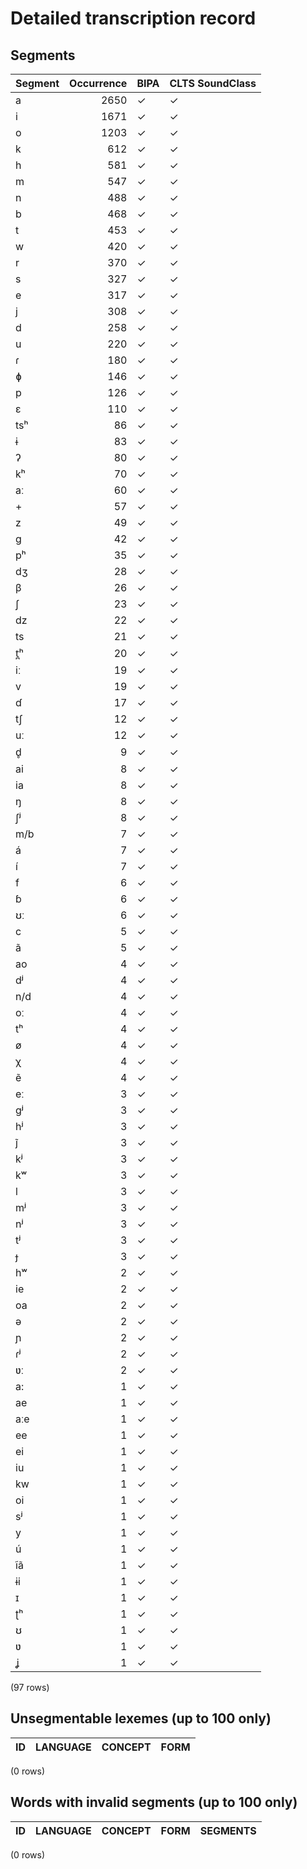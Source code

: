 
# Detailed transcription record

## Segments

| Segment | Occurrence | BIPA | CLTS SoundClass |
|:----------|-------------:|:-------|:------------------|
| a | 2650 | ✓ | ✓ |
| i | 1671 | ✓ | ✓ |
| o | 1203 | ✓ | ✓ |
| k | 612 | ✓ | ✓ |
| h | 581 | ✓ | ✓ |
| m | 547 | ✓ | ✓ |
| n | 488 | ✓ | ✓ |
| b | 468 | ✓ | ✓ |
| t | 453 | ✓ | ✓ |
| w | 420 | ✓ | ✓ |
| r | 370 | ✓ | ✓ |
| s | 327 | ✓ | ✓ |
| e | 317 | ✓ | ✓ |
| j | 308 | ✓ | ✓ |
| d | 258 | ✓ | ✓ |
| u | 220 | ✓ | ✓ |
| ɾ | 180 | ✓ | ✓ |
| ɸ | 146 | ✓ | ✓ |
| p | 126 | ✓ | ✓ |
| ɛ | 110 | ✓ | ✓ |
| tsʰ | 86 | ✓ | ✓ |
| ɨ | 83 | ✓ | ✓ |
| ʔ | 80 | ✓ | ✓ |
| kʰ | 70 | ✓ | ✓ |
| aː | 60 | ✓ | ✓ |
| + | 57 | ✓ | ✓ |
| z | 49 | ✓ | ✓ |
| g | 42 | ✓ | ✓ |
| pʰ | 35 | ✓ | ✓ |
| dʒ | 28 | ✓ | ✓ |
| β | 26 | ✓ | ✓ |
| ʃ | 23 | ✓ | ✓ |
| dz | 22 | ✓ | ✓ |
| ts | 21 | ✓ | ✓ |
| t̪ʰ | 20 | ✓ | ✓ |
| iː | 19 | ✓ | ✓ |
| v | 19 | ✓ | ✓ |
| ɗ | 17 | ✓ | ✓ |
| tʃ | 12 | ✓ | ✓ |
| uː | 12 | ✓ | ✓ |
| d̥ | 9 | ✓ | ✓ |
| ai | 8 | ✓ | ✓ |
| ia | 8 | ✓ | ✓ |
| ŋ | 8 | ✓ | ✓ |
| ʃʲ | 8 | ✓ | ✓ |
| m/b | 7 | ✓ | ✓ |
| á | 7 | ✓ | ✓ |
| í | 7 | ✓ | ✓ |
| f | 6 | ✓ | ✓ |
| ɓ | 6 | ✓ | ✓ |
| ʊː | 6 | ✓ | ✓ |
| c | 5 | ✓ | ✓ |
| ã | 5 | ✓ | ✓ |
| ao | 4 | ✓ | ✓ |
| dʲ | 4 | ✓ | ✓ |
| n/d | 4 | ✓ | ✓ |
| oː | 4 | ✓ | ✓ |
| tʰ | 4 | ✓ | ✓ |
| ø | 4 | ✓ | ✓ |
| χ | 4 | ✓ | ✓ |
| ẽ | 4 | ✓ | ✓ |
| eː | 3 | ✓ | ✓ |
| gʲ | 3 | ✓ | ✓ |
| hʲ | 3 | ✓ | ✓ |
| j̃ | 3 | ✓ | ✓ |
| kʲ | 3 | ✓ | ✓ |
| kʷ | 3 | ✓ | ✓ |
| l | 3 | ✓ | ✓ |
| mʲ | 3 | ✓ | ✓ |
| nʲ | 3 | ✓ | ✓ |
| tʲ | 3 | ✓ | ✓ |
| ɟ | 3 | ✓ | ✓ |
| hʷ | 2 | ✓ | ✓ |
| ie | 2 | ✓ | ✓ |
| oa | 2 | ✓ | ✓ |
| ə | 2 | ✓ | ✓ |
| ɲ | 2 | ✓ | ✓ |
| ɾʲ | 2 | ✓ | ✓ |
| ʋː | 2 | ✓ | ✓ |
| a: | 1 | ✓ | ✓ |
| ae | 1 | ✓ | ✓ |
| aːe | 1 | ✓ | ✓ |
| ee | 1 | ✓ | ✓ |
| ei | 1 | ✓ | ✓ |
| iu | 1 | ✓ | ✓ |
| kw | 1 | ✓ | ✓ |
| oi | 1 | ✓ | ✓ |
| sʲ | 1 | ✓ | ✓ |
| y | 1 | ✓ | ✓ |
| ú | 1 | ✓ | ✓ |
| ĩã | 1 | ✓ | ✓ |
| ɨi | 1 | ✓ | ✓ |
| ɪ | 1 | ✓ | ✓ |
| ʈʰ | 1 | ✓ | ✓ |
| ʊ | 1 | ✓ | ✓ |
| ʋ | 1 | ✓ | ✓ |
| ʝ | 1 | ✓ | ✓ |

(97 rows)



## Unsegmentable lexemes (up to 100 only)

| ID | LANGUAGE | CONCEPT | FORM |
|------|------------|-----------|--------|

(0 rows)



## Words with invalid segments (up to 100 only)

| ID | LANGUAGE | CONCEPT | FORM | SEGMENTS |
|------|------------|-----------|--------|------------|

(0 rows)


